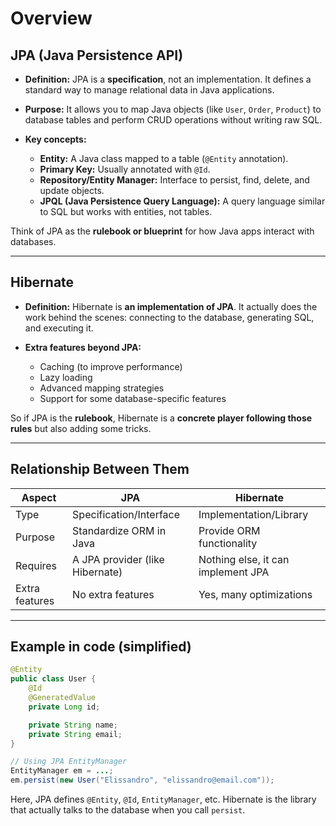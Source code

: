 # Overview
## JPA (Java Persistence API)

- **Definition:** JPA is a **specification**, not an implementation. It defines a standard way to manage relational data in Java applications.

- **Purpose:** It allows you to map Java objects (like `User`, `Order`, `Product`) to database tables and perform CRUD operations without writing raw SQL.

- **Key concepts:**
    - **Entity:** A Java class mapped to a table (`@Entity` annotation).
    - **Primary Key:** Usually annotated with `@Id`.
    - **Repository/Entity Manager:** Interface to persist, find, delete, and update objects.
    - **JPQL (Java Persistence Query Language):** A query language similar to SQL but works with entities, not tables.

Think of JPA as the **rulebook or blueprint** for how Java apps interact with databases.

---

## Hibernate

- **Definition:** Hibernate is **an implementation of JPA**. It actually does the work behind the scenes: connecting to the database, generating SQL, and executing it.

- **Extra features beyond JPA:**
    - Caching (to improve performance)
    - Lazy loading
    - Advanced mapping strategies
    - Support for some database-specific features


So if JPA is the **rulebook**, Hibernate is a **concrete player following those rules** but also adding some tricks.

---

## Relationship Between Them

|Aspect|JPA|Hibernate|
|---|---|---|
|Type|Specification/Interface|Implementation/Library|
|Purpose|Standardize ORM in Java|Provide ORM functionality|
|Requires|A JPA provider (like Hibernate)|Nothing else, it can implement JPA|
|Extra features|No extra features|Yes, many optimizations|

---

## Example in code (simplified)

```java
@Entity
public class User {
    @Id
    @GeneratedValue
    private Long id;

    private String name;
    private String email;
}
```

```java
// Using JPA EntityManager
EntityManager em = ...;
em.persist(new User("Elissandro", "elissandro@email.com"));
```

Here, JPA defines `@Entity`, `@Id`, `EntityManager`, etc. Hibernate is the library that actually talks to the database when you call `persist`.